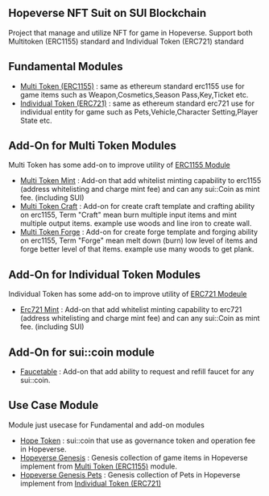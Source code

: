 ## Hopeverse NFT Suit on SUI Blockchain
Project that manage and utilize NFT for game in Hopeverse. Support both Multitoken (ERC1155) standard and Individual Token (ERC721) standard

## Fundamental Modules
 + [Multi Token (ERC1155)](https://github.com/sukrit1234/HopeverseNFTSuit-SUI/tree/main/erc1155) : same as ethereum standard erc1155 use for game items such as Weapon,Cosmetics,Season Pass,Key,Ticket etc.
 + [Individual Token (ERC721)](https://github.com/sukrit1234/HopeverseNFTSuit-SUI/tree/main/erc721) : same as ethereum standard erc721 use for individual entity for game such as Pets,Vehicle,Character Setting,Player State etc.

## Add-On for Multi Token Modules
Multi Token has some add-on to improve utility of [ERC1155 Module](https://github.com/sukrit1234/HopeverseNFTSuit-SUI/tree/main/erc1155)
  + [Multi Token Mint](https://github.com/sukrit1234/HopeverseNFTSuit-SUI/tree/main/multitoken_mint) : Add-on that add whitelist minting capability to erc1155 (address whitelisting and charge mint fee) and can any sui::Coin as mint fee. (including SUI)
  + [Multi Token Craft](https://github.com/sukrit1234/HopeverseNFTSuit-SUI/tree/main/multitoken_craft) : Add-on for create craft template and crafting ability on erc1155, Term "Craft" mean burn multiple input items and mint multiple output items. example use woods and line iron to create wall.
  + [Multi Token Forge](https://github.com/sukrit1234/HopeverseNFTSuit-SUI/tree/main/multitoken_forge) : Add-on for create forge template and forging ability on erc1155, Term "Forge" mean melt down (burn) low level of items and forge better level of that items. example use many woods to get plank.

## Add-On for Individual Token Modules
Individual Token has some add-on to improve utility of [ERC721 Modeule](https://github.com/sukrit1234/HopeverseNFTSuit-SUI/tree/main/erc721)
 + [Erc721 Mint](https://github.com/sukrit1234/HopeverseNFTSuit-SUI/tree/main/multitoken_mint) : Add-on that add whitelist minting capability to erc721 (address whitelisting and charge mint fee) and can any sui::Coin as mint fee. (including SUI)

## Add-On for sui::coin module
 + [Faucetable](https://github.com/sukrit1234/HopeverseNFTSuit-SUI/tree/main/faucetable) : Add-on that add ability to request and refill faucet for any sui::coin.


## Use Case Module
Module just usecase for Fundamental and add-on modules
+ [Hope Token](https://github.com/sukrit1234/HopeverseNFTSuit-SUI/tree/main/hopetoken) : sui::coin that use as governance token and operation fee in Hopeverse.
+ [Hopeverse Genesis](https://github.com/sukrit1234/HopeverseNFTSuit-SUI/tree/main/hopeversegenesis) : Genesis collection of game items in Hopeverse implement from [Multi Token (ERC1155)](https://github.com/sukrit1234/HopeverseNFTSuit-SUI/tree/main/erc1155) module.
+ [Hopeverse Genesis Pets](https://github.com/sukrit1234/HopeverseNFTSuit-SUI/tree/main/hopeversegenesispet) : Genesis collection of Pets in Hopeverse implement from [Individual Token (ERC721)](https://github.com/sukrit1234/HopeverseNFTSuit-SUI/tree/main/erc721) 
